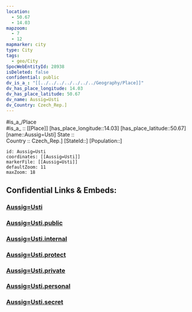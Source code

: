 ```yaml
---
location:
  - 50.67
  - 14.03
mapzoom:
  - 7
  - 12
mapmarker: city
type: City
tags:
  - geo/City
SpocWebEntityId: 28938
isDeleted: false
confidential: public
dv_is_a_: "[[../../../../../../../Geography/Place]]"
dv_has_place_longitude: 14.03
dv_has_place_latitude: 50.67
dv_name: Aussig=Usti
dv_Country: Czech_Rep.]
---
```

#is_a_/Place  
#is_a_ :: [[Place]] 
[has_place_longitude::14.03] 
[has_place_latitude::50.67] 
[name::Aussig=Usti] 
State ::  
Country :: Czech_Rep.] 
[StateId::] 
[Population::] 



```leaflet
id: Aussig=Usti
coordinates: [[Aussig=Usti]] 
markerFile: [[Aussig=Usti]] 
defaultZoom: 11 
maxZoom: 18
```


## Confidential Links & Embeds: 

### [Aussig=Usti](/_Standards/Earth/Continent/Europe/Europe~Central/Czech_Republic/regions~Czech_Republic/Ústecký/City/Aussig=Usti.md) 

### [Aussig=Usti.public](/_public/Earth/Continent/Europe/Europe~Central/Czech_Republic/regions~Czech_Republic/Ústecký/City/Aussig=Usti.public.md) 

### [Aussig=Usti.internal](/_internal/Earth/Continent/Europe/Europe~Central/Czech_Republic/regions~Czech_Republic/Ústecký/City/Aussig=Usti.internal.md) 

### [Aussig=Usti.protect](/_protect/Earth/Continent/Europe/Europe~Central/Czech_Republic/regions~Czech_Republic/Ústecký/City/Aussig=Usti.protect.md) 

### [Aussig=Usti.private](/_private/Earth/Continent/Europe/Europe~Central/Czech_Republic/regions~Czech_Republic/Ústecký/City/Aussig=Usti.private.md) 

### [Aussig=Usti.personal](/_personal/Earth/Continent/Europe/Europe~Central/Czech_Republic/regions~Czech_Republic/Ústecký/City/Aussig=Usti.personal.md) 

### [Aussig=Usti.secret](/_secret/Earth/Continent/Europe/Europe~Central/Czech_Republic/regions~Czech_Republic/Ústecký/City/Aussig=Usti.secret.md)

